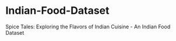 # Indian-Food-Dataset
Spice Tales: Exploring the Flavors of Indian Cuisine - An Indian Food Dataset
